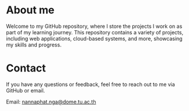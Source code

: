 # About me

Welcome to my GitHub repository, where I store the projects I work on as part of my learning journey. This repository contains a variety of projects, including web applications, cloud-based systems, and more, showcasing my skills and progress.

# Contact
If you have any questions or feedback, feel free to reach out to me via GitHub or email.

Email: nannaphat.nga@dome.tu.ac.th